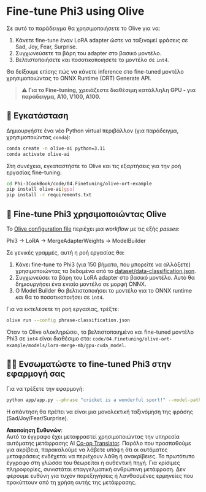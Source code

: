 <!--
CO_OP_TRANSLATOR_METADATA:
{
  "original_hash": "4164123a700fecd535d850f09506d72a",
  "translation_date": "2025-05-09T04:45:14+00:00",
  "source_file": "code/04.Finetuning/olive-ort-example/README.md",
  "language_code": "el"
}
-->
# Fine-tune Phi3 using Olive

Σε αυτό το παράδειγμα θα χρησιμοποιήσετε το Olive για να:

1. Κάνετε fine-tune έναν LoRA adapter ώστε να ταξινομεί φράσεις σε Sad, Joy, Fear, Surprise.
1. Συγχωνεύσετε τα βάρη του adapter στο βασικό μοντέλο.
1. Βελτιστοποιήσετε και ποσοτικοποιήσετε το μοντέλο σε `int4`.

Θα δείξουμε επίσης πώς να κάνετε inference στο fine-tuned μοντέλο χρησιμοποιώντας το ONNX Runtime (ORT) Generate API.

> **⚠️ Για το Fine-tuning, χρειάζεστε διαθέσιμη κατάλληλη GPU - για παράδειγμα, A10, V100, A100.**

## 💾 Εγκατάσταση

Δημιουργήστε ένα νέο Python virtual περιβάλλον (για παράδειγμα, χρησιμοποιώντας `conda`):

```bash
conda create -n olive-ai python=3.11
conda activate olive-ai
```

Στη συνέχεια, εγκαταστήστε το Olive και τις εξαρτήσεις για την ροή εργασίας fine-tuning:

```bash
cd Phi-3CookBook/code/04.Finetuning/olive-ort-example
pip install olive-ai[gpu]
pip install -r requirements.txt
```

## 🧪 Fine-tune Phi3 χρησιμοποιώντας Olive
Το [Olive configuration file](../../../../../code/04.Finetuning/olive-ort-example/phrase-classification.json) περιέχει μια *workflow* με τις εξής *passes*:

Phi3 -> LoRA -> MergeAdapterWeights -> ModelBuilder

Σε γενικές γραμμές, αυτή η ροή εργασίας θα:

1. Κάνει fine-tune το Phi3 (για 150 βήματα, που μπορείτε να αλλάξετε) χρησιμοποιώντας τα δεδομένα από το [dataset/data-classification.json](../../../../../code/04.Finetuning/olive-ort-example/dataset/dataset-classification.json).
1. Συγχωνεύσει τα βάρη του LoRA adapter στο βασικό μοντέλο. Αυτό θα δημιουργήσει ένα ενιαίο μοντέλο σε μορφή ONNX.
1. Ο Model Builder θα βελτιστοποιήσει το μοντέλο για το ONNX runtime *και* θα το ποσοτικοποιήσει σε `int4`.

Για να εκτελέσετε τη ροή εργασίας, τρέξτε:

```bash
olive run --config phrase-classification.json
```

Όταν το Olive ολοκληρώσει, το βελτιστοποιημένο και fine-tuned μοντέλο Phi3 σε `int4` είναι διαθέσιμο στο: `code/04.Finetuning/olive-ort-example/models/lora-merge-mb/gpu-cuda_model`.

## 🧑‍💻 Ενσωματώστε το fine-tuned Phi3 στην εφαρμογή σας

Για να τρέξετε την εφαρμογή:

```bash
python app/app.py --phrase "cricket is a wonderful sport!" --model-path models/lora-merge-mb/gpu-cuda_model
```

Η απάντηση θα πρέπει να είναι μια μονολεκτική ταξινόμηση της φράσης (Sad/Joy/Fear/Surprise).

**Αποποίηση Ευθυνών**:  
Αυτό το έγγραφο έχει μεταφραστεί χρησιμοποιώντας την υπηρεσία αυτόματης μετάφρασης AI [Co-op Translator](https://github.com/Azure/co-op-translator). Παρόλο που προσπαθούμε για ακρίβεια, παρακαλούμε να λάβετε υπόψη ότι οι αυτόματες μεταφράσεις ενδέχεται να περιέχουν λάθη ή ανακρίβειες. Το πρωτότυπο έγγραφο στη γλώσσα του θεωρείται η αυθεντική πηγή. Για κρίσιμες πληροφορίες, συνιστάται επαγγελματική ανθρώπινη μετάφραση. Δεν φέρουμε ευθύνη για τυχόν παρεξηγήσεις ή λανθασμένες ερμηνείες που προκύπτουν από τη χρήση αυτής της μετάφρασης.